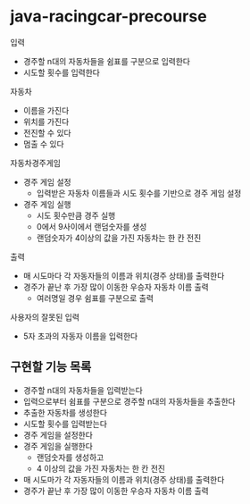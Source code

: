 # java-racingcar-precourse

입력

- 경주할 n대의 자동차들을 쉼표를 구분으로 입력한다
- 시도할 횟수를 입력한다

자동차

- 이름을 가진다
- 위치를 가진다
- 전진할 수 있다
- 멈출 수 있다

자동차경주게임

- 경주 게임 설정
    - 입력받은 자동차 이름들과 시도 횟수를 기반으로 경주 게임 설정
- 경주 게임 실행
    - 시도 횟수만큼 경주 실행
    - 0에서 9사이에서 랜덤숫자를 생성
    - 랜덤숫자가 4이상의 값을 가진 자동차는 한 칸 전진

출력

- 매 시도마다 각 자동자들의 이름과 위치(경주 상태)를 출력한다
- 경주가 끝난 후 가장 많이 이동한 우승자 자동차 이름 출력
    - 여러명일 경우 쉼표를 구분으로 출력

사용자의 잘못된 입력

- 5자 초과의 자동자 이름을 입력한다

## 구현할 기능 목록

- 경주할 n대의 자동차들을 입력받는다
- 입력으로부터 쉼표를 구분으로 경주할 n대의 자동차들을 추출한다
- 추출한 자동차를 생성한다
- 시도할 횟수를 입력받는다
- 경주 게임을 설정한다
- 경주 게임을 실행한다
    - 랜덤숫자를 생성하고
    - 4 이상의 값을 가진 자동차는 한 칸 전진
- 매 시도마가 각 자동자들의 이름과 위치(경주 상태)를 출력한다
- 경주가 끝난 후 가장 많이 이동한 우승자 자동차 이름 출력
